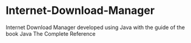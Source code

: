 # Internet-Download-Manager
Internet Download Manager developed using Java with the guide of the book Java The Complete Reference

